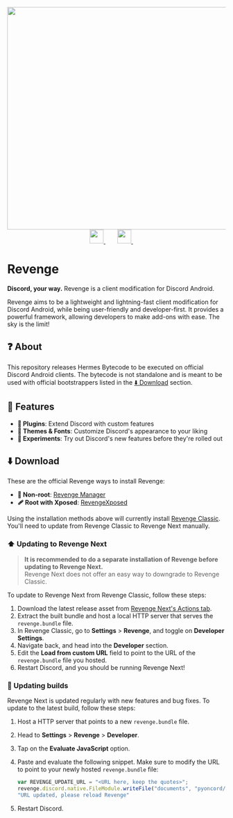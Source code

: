 <p align="center">
  <picture>
    <source
      width="512px"
      media="(prefers-color-scheme: dark)"
      srcset="assets/wordmark/wordmark+slogan-dark.svg"
    >
    <img
      width="512px"
      src="assets/wordmark/wordmark+slogan-light.svg"
    >
  </picture>
  <br>
   <a href="https://discord.com/invite/ddcQf3s2Uq">
       <picture>
           <source height="32px" media="(prefers-color-scheme: dark)" srcset="https://user-images.githubusercontent.com/13122796/178032563-d4e084b7-244e-4358-af50-26bde6dd4996.png" />
           <img height="32px" src="https://user-images.githubusercontent.com/13122796/178032563-d4e084b7-244e-4358-af50-26bde6dd4996.png" />
       </picture>
   </a>&nbsp;&nbsp;&nbsp;&nbsp;&nbsp;&nbsp;
   <a href="https://github.com/revenge-mod">
       <picture>
           <source height="32px" media="(prefers-color-scheme: dark)" srcset="https://i.ibb.co/dMMmCrW/Git-Hub-Mark.png" />
           <img height="32px" src="https://i.ibb.co/9wV3HGF/Git-Hub-Mark-Light.png" />
       </picture>
   </a>&nbsp;&nbsp;&nbsp;&nbsp;&nbsp;&nbsp;
   </a>
</p>

# Revenge

**Discord, your way.** Revenge is a client modification for Discord Android.

Revenge aims to be a lightweight and lightning-fast client modification for Discord Android, while being user-friendly and developer-first. It provides a powerful framework, allowing developers to make add-ons with ease. The sky is the limit!

## ❓ About

This repository releases Hermes Bytecode to be executed on official Discord Android clients. The bytecode is not standalone and is meant to be used with official bootstrappers listed in the [⬇️ Download](#️-download) section.

## 💪 Features

- **🔌 Plugins**: Extend Discord with custom features
- **🎨 Themes & Fonts**: Customize Discord's appearance to your liking
- **🧪 Experiments**: Try out Discord's new features before they're rolled out

## ⬇️ Download

These are the official Revenge ways to install Revenge:

- **📵 Non-root**: [Revenge Manager](https://github.com/revenge-mod/revenge-manager/releases/latest)
- **🩹 Root with Xposed**: [RevengeXposed](https://github.com/revenge-mod/revenge-xposed/releases/latest)

Using the installation methods above will currently install [Revenge Classic](https://github.com/revenge-mod/revenge-bundle). You'll need to update from Revenge Classic to Revenge Next manually.

### ⬆️ Updating to Revenge Next

> **It is recommended to do a separate installation of Revenge before updating to Revenge Next.**  
> Revenge Next does not offer an easy way to downgrade to Revenge Classic.

To update to Revenge Next from Revenge Classic, follow these steps:

1. Download the latest release asset from [Revenge Next's Actions tab](https://github.com/revenge-mod/revenge-bundle-next/actions/workflows/build.yml).
2. Extract the built bundle and host a local HTTP server that serves the `revenge.bundle` file.
3. In Revenge Classic, go to **Settings** > **Revenge**, and toggle on **Developer Settings**.
4. Navigate back, and head into the **Developer** section.
5. Edit the **Load from custom URL** field to point to the URL of the `revenge.bundle` file you hosted.
6. Restart Discord, and you should be running Revenge Next!

### 🔄️ Updating builds

Revenge Next is updated regularly with new features and bug fixes. To update to the latest build, follow these steps:

1. Host a HTTP server that points to a new `revenge.bundle` file.
2. Head to **Settings** > **Revenge** > **Developer**.
3. Tap on the **Evaluate JavaScript** option.
4. Paste and evaluate the following snippet. Make sure to modify the URL to point to your newly hosted `revenge.bundle` file:

    ```js
    var REVENGE_UPDATE_URL = "<URL here, keep the quotes>";
    revenge.discord.native.FileModule.writeFile("documents", "pyoncord/loader.json", JSON.stringify({"customLoadUrl":{"enabled":true,"url":REVENGE_UPDATE_URL}}), "utf8");
    "URL updated, please reload Revenge"
    ```

5. Restart Discord.
